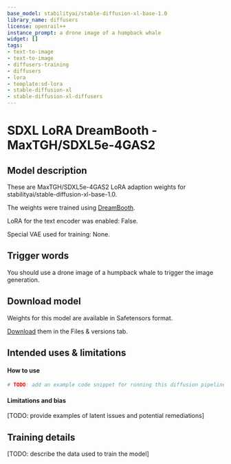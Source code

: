 ```yaml
---
base_model: stabilityai/stable-diffusion-xl-base-1.0
library_name: diffusers
license: openrail++
instance_prompt: a drone image of a humpback whale
widget: []
tags:
- text-to-image
- text-to-image
- diffusers-training
- diffusers
- lora
- template:sd-lora
- stable-diffusion-xl
- stable-diffusion-xl-diffusers
---
```


<!-- This model card has been generated automatically according to the information the training script had access to. You
should probably proofread and complete it, then remove this comment. -->


# SDXL LoRA DreamBooth - MaxTGH/SDXL5e-4GAS2

<Gallery />

## Model description

These are MaxTGH/SDXL5e-4GAS2 LoRA adaption weights for stabilityai/stable-diffusion-xl-base-1.0.

The weights were trained  using [DreamBooth](https://dreambooth.github.io/).

LoRA for the text encoder was enabled: False.

Special VAE used for training: None.

## Trigger words

You should use a drone image of a humpback whale to trigger the image generation.

## Download model

Weights for this model are available in Safetensors format.

[Download](MaxTGH/SDXL5e-4GAS2/tree/main) them in the Files & versions tab.



## Intended uses & limitations

#### How to use

```python
# TODO: add an example code snippet for running this diffusion pipeline
```

#### Limitations and bias

[TODO: provide examples of latent issues and potential remediations]

## Training details

[TODO: describe the data used to train the model]